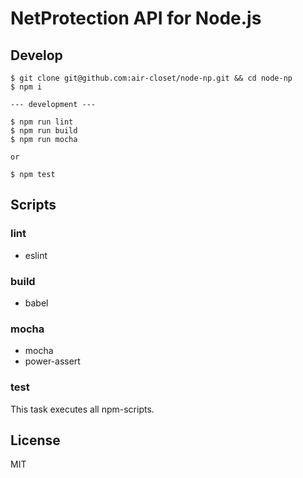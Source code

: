 # NetProtection API for Node.js

## Develop

```
$ git clone git@github.com:air-closet/node-np.git && cd node-np
$ npm i

--- development ---

$ npm run lint
$ npm run build
$ npm run mocha

or

$ npm test
```

## Scripts

### lint

* eslint

### build

* babel

### mocha

* mocha
* power-assert

### test

This task executes all npm-scripts.

## License

MIT
